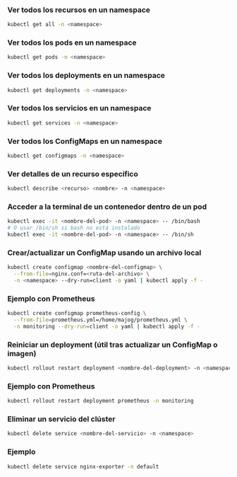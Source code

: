 ### Ver todos los recursos en un namespace
```bash
kubectl get all -n <namespace>
```

### Ver todos los pods en un namespace
```bash
kubectl get pods -n <namespace>
```

### Ver todos los deployments en un namespace
```bash
kubectl get deployments -n <namespace>
```

### Ver todos los servicios en un namespace
```bash
kubectl get services -n <namespace>
```

### Ver todos los ConfigMaps en un namespace
```bash
kubectl get configmaps -n <namespace>
```

### Ver detalles de un recurso específico
```bash
kubectl describe <recurso> <nombre> -n <namespace>
```

### Acceder a la terminal de un contenedor dentro de un pod
```bash
kubectl exec -it <nombre-del-pod> -n <namespace> -- /bin/bash
# O usar /bin/sh si bash no está instalado
kubectl exec -it <nombre-del-pod> -n <namespace> -- /bin/sh
```

### Crear/actualizar un ConfigMap usando un archivo local
```bash
kubectl create configmap <nombre-del-configmap> \
  --from-file=nginx.conf=<ruta-del-archivo> \
  -n <namespace> --dry-run=client -o yaml | kubectl apply -f -
```

### Ejemplo con Prometheus
```bash
kubectl create configmap prometheus-config \
  --from-file=prometheus.yml=/home/majog/prometheus.yml \
  -n monitoring --dry-run=client -o yaml | kubectl apply -f -
```

### Reiniciar un deployment (útil tras actualizar un ConfigMap o imagen)
```bash
kubectl rollout restart deployment <nombre-del-deployment> -n <namespace>
```

### Ejemplo con Prometheus
```bash
kubectl rollout restart deployment prometheus -n monitoring
```

### Eliminar un servicio del clúster
```bash
kubectl delete service <nombre-del-servicio> -n <namespace>
```

### Ejemplo
```bash
kubectl delete service nginx-exporter -n default
```
